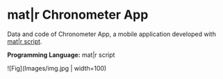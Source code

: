 # mat|r Chronometer App
Data and code of Chronometer App, a mobile application developed with [mat|r script](https://www.matrproject.com/).

**Programming Language:** mat|r script

![Fig](Images/img.jpg | width=100)
